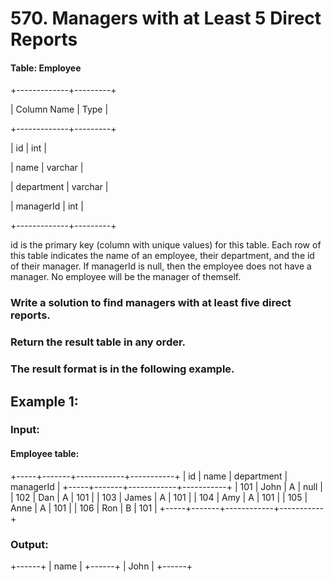 # 570. Managers with at Least 5 Direct Reports

#### Table: Employee

+-------------+---------+

| Column Name | Type    |

+-------------+---------+

| id          | int     |

| name        | varchar |

| department  | varchar |

| managerId   | int     |

+-------------+---------+

id is the primary key (column with unique values) for this table.
Each row of this table indicates the name of an employee, their department, and the id of their manager.
If managerId is null, then the employee does not have a manager.
No employee will be the manager of themself.
 

### Write a solution to find managers with at least five direct reports.
### Return the result table in any order.

### The result format is in the following example.

 

## Example 1:

### Input: 
#### Employee table:
+-----+-------+------------+-----------+
| id  | name  | department | managerId |
+-----+-------+------------+-----------+
| 101 | John  | A          | null      |
| 102 | Dan   | A          | 101       |
| 103 | James | A          | 101       |
| 104 | Amy   | A          | 101       |
| 105 | Anne  | A          | 101       |
| 106 | Ron   | B          | 101       |
+-----+-------+------------+-----------+

### Output: 
+------+
| name |
+------+
| John |
+------+
